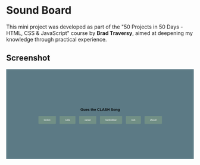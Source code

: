 # Sound Board

This mini project was developed as part of the "50 Projects in 50 Days - HTML, CSS & JavaScript" course by **Brad Traversy**, aimed at deepening my knowledge through practical experience.

## Screenshot

![Login Form](img/clash.png)
